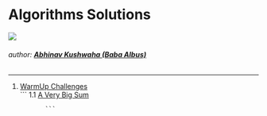 # Algorithms Solutions 
![](https://hrcdn.net/hackerrank/assets/brand/h_mark_sm-9c05999c62674028552f4e813728e591.svg)
###### author: [**Abhinav Kushwaha (Baba Albus)**](http://babaalbus.com/ "http://babaalbus.com/")
---
1. [WarmUp Challenges](https://github.com/Abhi9935/HackerRank/tree/master/Algorithms/Warmup)  
              ```
                1.1 [A Very Big Sum](https://github.com/Abhi9935/HackerRank/blob/master/Algorithms/Warmup/A_VeryBigSum.java)

              ```
